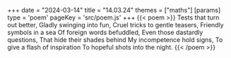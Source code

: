 +++
date = "2024-03-14"
title = "14.03.24"
themes = ["maths"]
[params]
  type = 'poem'
  pageKey = 'src/poem.js'
+++
{{< poem >}}
Tests that turn out better,
Gladly swinging into fun,
Cruel tricks to gentle teasers,
Friendly symbols in a sea
Of foreign words befuddled,
Even those dastardly questions,
That hide their shades behind
My incompetence hold signs,
To give a flash of inspiration
To hopeful shots into the night.
{{< /poem >}}